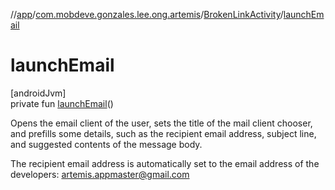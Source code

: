 //[app](../../../index.md)/[com.mobdeve.gonzales.lee.ong.artemis](../index.md)/[BrokenLinkActivity](index.md)/[launchEmail](launch-email.md)

# launchEmail

[androidJvm]\
private fun [launchEmail](launch-email.md)()

Opens the email client of the user, sets the title of the mail client chooser, and prefills some details, such as the recipient email address, subject line, and suggested contents of the message body.

The recipient email address is automatically set to the email address of the developers: artemis.appmaster@gmail.com
